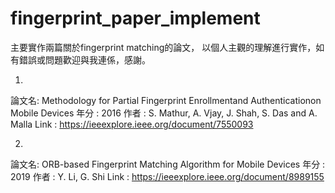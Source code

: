 # fingerprint_paper_implement

主要實作兩篇關於fingerprint matching的論文，
以個人主觀的理解進行實作，如有錯誤或問題歡迎與我連係，感謝。

1. 
論文名: Methodology for Partial Fingerprint Enrollmentand Authenticationon Mobile Devices
年分  : 2016
作者  : S. Mathur, A. Vjay, J. Shah, S. Das and A. Malla
Link  : https://ieeexplore.ieee.org/document/7550093

2.
論文名: ORB-based Fingerprint Matching Algorithm for Mobile Devices
年分  : 2019
作者  : Y. Li, G. Shi
Link  : https://ieeexplore.ieee.org/document/8989155
